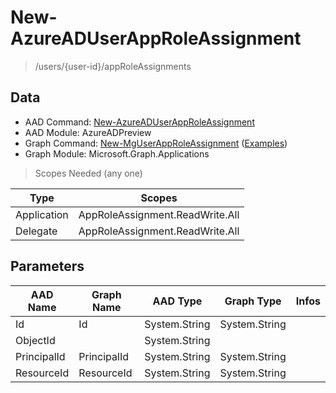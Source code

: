 # New-AzureADUserAppRoleAssignment

> /users/{user-id}/appRoleAssignments

## Data

+ AAD Command: [New-AzureADUserAppRoleAssignment](https://docs.microsoft.com/en-us/powershell/module/AzureAD/New-AzureADUserAppRoleAssignment?view=azureadps-2.0-preview)
+ AAD Module: AzureADPreview
+ Graph Command: [New-MgUserAppRoleAssignment](https://docs.microsoft.com/en-us/powershell/module/Microsoft.Graph.Applications/New-MgUserAppRoleAssignment) ([Examples](https://github.com/orgs/msgraph/discussions?discussions_q=New-MgUserAppRoleAssignment))
+ Graph Module: Microsoft.Graph.Applications

> Scopes Needed (any one)

|Type|Scopes|
|---|---|
|Application|AppRoleAssignment.ReadWrite.All|
|Delegate|AppRoleAssignment.ReadWrite.All|

## Parameters

|AAD Name|Graph Name|AAD Type|Graph Type|Infos|
|---|---|---|---|---|
|Id|Id|System.String|System.String||
|ObjectId||System.String|||
|PrincipalId|PrincipalId|System.String|System.String||
|ResourceId|ResourceId|System.String|System.String||

